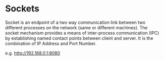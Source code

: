 # Sockets
Socket is an endpoint of a two way communication link between two different processes on the network (same or different machines). The socket mechanism provides a means of inter-process communication (IPC) by establishing named contact points between client and server. It is the combination of IP Address and Port Number.

e.g. http://192.168.0.1:8080
